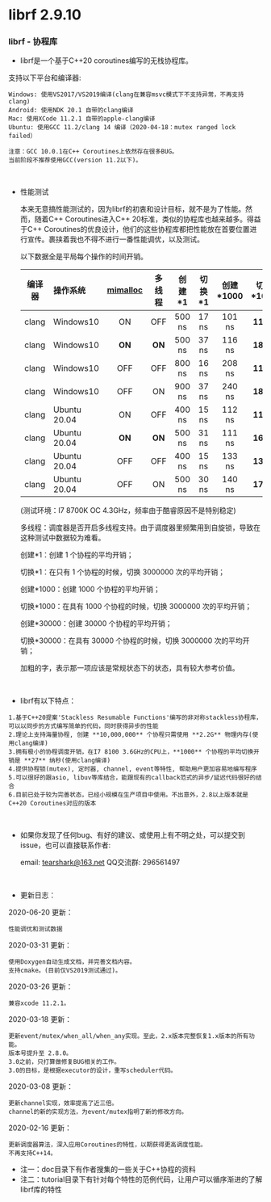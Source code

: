 # librf 2.9.10

### librf  - 协程库
 * librf是一个基于C++20 coroutines编写的无栈协程库。

支持以下平台和编译器:

	Windows: 使用VS2017/VS2019编译(clang在兼容msvc模式下不支持异常，不再支持clang)
	Android: 使用NDK 20.1 自带的clang编译
	Mac: 使用XCode 11.2.1 自带的apple-clang编译
	Ubuntu: 使用GCC 11.2/clang 14 编译（2020-04-18：mutex ranged lock failed）
	
	注意：GCC 10.0.1在C++ Coroutines上依然存在很多BUG。
	当前阶段不推荐使用GCC(version 11.2以下)。

<br>

 * 性能测试

   ​	本来无意搞性能测试的，因为librf的初衷和设计目标，就不是为了性能。然而，随着C++ Coroutines进入C++ 20标准，类似的协程库也越来越多。得益于C++ Coroutines的优良设计，他们的这些协程库都把性能放在首要位置进行宣传。裹挟着我也不得不进行一番性能调优，以及测试。

   以下数据全是平局每个操作的时间开销。

   | 编译器 | 操作系统     | [mimalloc](https://github.com/microsoft/mimalloc) | 多线程 | 创建*1 | 切换*1 | 创建*1000 | 切换*1000 | 创建*30000 | 切换*30000 |
   | :----: | :----------- | :-----------------------------------------------: | :----: | :----: | :----: | :-------: | :-------: | :--------: | :--------: |
   | clang  | Windows10    |                        ON                         |  OFF   | 500 ns | 17 ns  |  101 ns   | **11 ns** |   90 ns    |   12 ns    |
   | clang  | Windows10    |                      **ON**                       | **ON** | 500 ns | 37 ns  |  116 ns   | **18 ns** |   103 ns   |   20 ns    |
   | clang  | Windows10    |                        OFF                        |  OFF   | 800 ns | 16 ns  |  208 ns   | **11 ns** |   186 ns   |   15 ns    |
   | clang  | Windows10    |                        OFF                        |   ON   | 900 ns | 37 ns  |  240 ns   | **18 ns** |   203 ns   |   23 ns    |
   | clang  | Ubuntu 20.04 |                        ON                         |  OFF   | 400 ns | 15 ns  |  112 ns   | **11 ns** |   108 ns   |   12 ns    |
   | clang  | Ubuntu 20.04 |                      **ON**                       | **ON** | 500 ns | 31 ns  |  111 ns   | **16 ns** |   109 ns   |   17 ns    |
   | clang  | Ubuntu 20.04 |                        OFF                        |  OFF   | 400 ns | 15 ns  |  133 ns   | **13 ns** |   149 ns   |   15 ns    |
   | clang  | Ubuntu 20.04 |                        OFF                        |   ON   | 500 ns | 30 ns  |  140 ns   | **17 ns** |   141 ns   |   19 ns    |

   (测试环境：I7 8700K OC 4.3GHz，频率由于酷睿原因不是特别稳定)

   多线程：调度器是否开启多线程支持。由于调度器里频繁用到自旋锁，导致在这种测试中数据较为难看。

   创建*1：创建 1 个协程的平均开销；

   切换*1：在只有 1 个协程的时候，切换 3000000 次的平均开销；

   创建*1000：创建 1000 个协程的平均开销；

   切换*1000：在具有 1000 个协程的时候，切换 3000000 次的平均开销；

   创建*30000：创建 30000 个协程的平均开销；

   切换*30000：在具有 30000 个协程的时候，切换 3000000 次的平均开销；

   加粗的字，表示那一项应该是常规状态下的状态，具有较大参考价值。

   <br>

* librf有以下特点：

```
1.基于C++20提案'Stackless Resumable Functions'编写的非对称stackless协程库，可以以同步的方式编写简单的代码，同时获得异步的性能
2.理论上支持海量协程, 创建 **10,000,000** 个协程只需使用 **2.2G** 物理内存(使用clang编译)
3.拥有极小的协程调度开销，在I7 8100 3.6GHz的CPU上，**1000** 个协程的平均切换开销是 **27** 纳秒(使用clang编译)
4.提供协程锁(mutex), 定时器, channel, event等特性, 帮助用户更加容易地编写程序
5.可以很好的跟asio, libuv等库结合，能跟现有的callback范式的异步/延迟代码很好的结合
6.目前已处于较为完善状态，已经小规模在生产项目中使用。不出意外，2.8以上版本就是C++20 Coroutines对应的版本
```

<br>

* 如果你发现了任何bug、有好的建议、或使用上有不明之处，可以提交到issue，也可以直接联系作者:

	email: tearshark@163.net
	QQ交流群: 296561497

<br>

* 更新日志：

2020-06-20 更新：

```
性能调优和测试数据
```

2020-03-31 更新：

	使用Doxygen自动生成文档，并完善文档内容。
	支持cmake。(目前仅VS2019测试通过)。

2020-03-26 更新：

	兼容xcode 11.2.1。
2020-03-18 更新：

	更新event/mutex/when_all/when_any实现。至此，2.x版本完整恢复1.x版本的所有功能。
	版本号提升至 2.8.0。
	3.0之前，只打算做修复BUG相关的工作。
	3.0的目标，是根据executor的设计，重写scheduler代码。
2020-03-08 更新：

	更新channel实现，效率提高了近三倍。
	channel的新的实现方法，为event/mutex指明了新的修改方向。
2020-02-16 更新：

	更新调度器算法，深入应用Coroutines的特性，以期获得更高调度性能。
	不再支持C++14。




 * 注一：doc目录下有作者搜集的一些关于C++协程的资料
 * 注二：tutorial目录下有针对每个特性的范例代码，让用户可以循序渐进的了解librf库的特性
